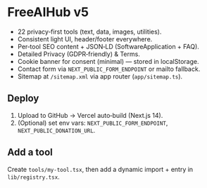 # FreeAIHub v5

- 22 privacy‑first tools (text, data, images, utilities).
- Consistent light UI, header/footer everywhere.
- Per‑tool SEO content + JSON‑LD (SoftwareApplication + FAQ).
- Detailed Privacy (GDPR‑friendly) & Terms.
- Cookie banner for consent (minimal) — stored in localStorage.
- Contact form via `NEXT_PUBLIC_FORM_ENDPOINT` or mailto fallback.
- Sitemap at `/sitemap.xml` via app router (`app/sitemap.ts`).

## Deploy
1. Upload to GitHub → Vercel auto‑build (Next.js 14).
2. (Optional) set env vars: `NEXT_PUBLIC_FORM_ENDPOINT`, `NEXT_PUBLIC_DONATION_URL`.

## Add a tool
Create `tools/my-tool.tsx`, then add a dynamic import + entry in `lib/registry.tsx`.
